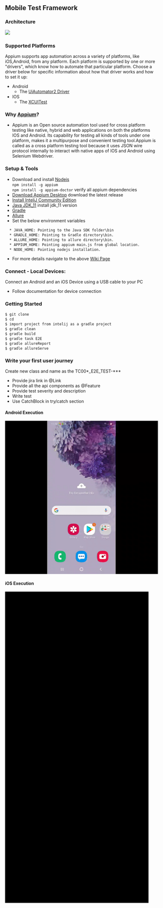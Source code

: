## Mobile Test Framework

### Architecture
<img src="https://github.com/dipjyotimetia/MobileTestFramework/blob/master/docs/FrameworkArchitecture.png" width="700">

### Supported Platforms

Appium supports app automation across a variety of platforms, like iOS,Android, from any platform. Each
platform is supported by one or more "drivers", which know how to automate that particular platform. Choose a driver
below for specific information about how that driver works and how to set it up:

* Android
    * The [UiAutomator2 Driver](https://appium.io/docs/en/drivers/android-uiautomator2/)
* IOS
    * The [XCUITest](https://appium.io/docs/en/drivers/ios-xcuitest/)

### Why [Appium](https://appium.io/docs/en/about-appium/intro/)?

* Appium is an Open source automation tool used for cross platform testing like native, hybrid and web applications on
  both the platforms IOS and Android. Its capability for testing all kinds of tools under one platform, makes it a
  multipurpose and convenient testing tool.Appium is called as a cross platform testing tool because it uses JSON wire
  protocol internally to interact with native apps of IOS and Android using Selenium Webdriver.

### Setup & Tools

* Download and install [Nodejs](https://nodejs.org/en/download/)   
  ``
  npm install -g appium
  ``  
  ``
  npm install -g appium-doctor
  ``
  verify all appium dependencies
* [Download Appium Desktop](https://github.com/appium/appium-desktop/releases) download the latest release
* [Install InteliJ Community Edition](https://www.jetbrains.com/idea/download/)
* [Java JDK_11](https://adoptopenjdk.net/) install jdk_11 version
* [Gradle](https://gradle.org/next-steps/?version=6.7.1&format=bin)
* [Allure](https://github.com/allure-framework/allure2/archive/2.14.0.zip)
* Set the below environment variables

```shell
  * JAVA_HOME: Pointing to the Java SDK folder\bin
  * GRADLE_HOME: Pointing to Gradle directory\bin.
  * ALLURE_HOME: Pointing to allure directory\bin.
  * APPIUM_HOME: Pointing appium main.js from global location.
  * NODE_HOME: Pointing nodejs installation.
```

* For more details navigate to the above [Wiki Page](https://github.com/dipjyotimetia/MobileTestFramework/wiki)

### Connect - Local Devices:

Connect an Android and an iOS Device using a USB cable to your PC

- Follow documentation for device connection

### Getting Started

```shell
$ git clone 
$ cd 
$ import project from intelij as a gradle project
$ gradle clean
$ gradle build
$ gradle task E2E
$ gradle allureReport
$ gradle allureServe
```

### Write your first user journey

Create new class and name as the TC00*_E2E_TEST-***

- Provide jira link in @Link
- Provide all the api components as @Feature
- Provide test severity and description
- Write test
- Use CatchBlock in try/catch section

#### Android Execution
![browserstack](https://github.com/dipjyotimetia/MobileTestFramework/blob/master/docs/gif/gif_android.gif)

#### iOS Execution
![browserstack](https://github.com/dipjyotimetia/MobileTestFramework/blob/master/docs/gif/gif_ios.gif)

